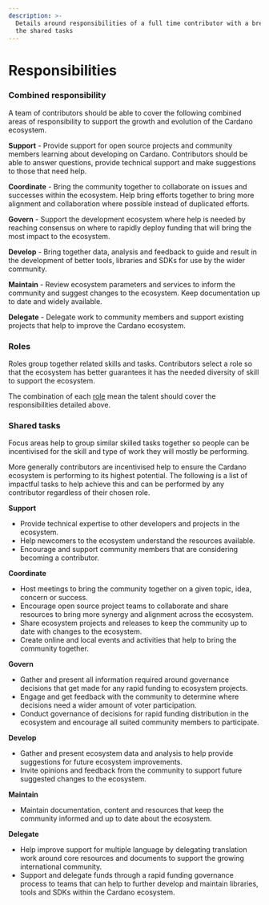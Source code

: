 ```yaml
---
description: >-
  Details around responsibilities of a full time contributor with a breakdown of
  the shared tasks
---
```


# Responsibilities

### Combined responsibility

A team of contributors should be able to cover the following combined areas of responsibility to support the growth and evolution of the Cardano ecosystem.



**Support** - Provide support for open source projects and community members learning about developing on Cardano. Contributors should be able to answer questions, provide technical support and make suggestions to those that need help.

**Coordinate** - Bring the community together to collaborate on issues and successes within the ecosystem. Help bring efforts together to bring more alignment and collaboration where possible instead of duplicated efforts.

**Govern** - Support the development ecosystem where help is needed by reaching consensus on where to rapidly deploy funding that will bring the most impact to the ecosystem.

**Develop** - Bring together data, analysis and feedback to guide and result in the development of better tools, libraries and SDKs for use by the wider community.

**Maintain** - Review ecosystem parameters and services to inform the community and suggest changes to the ecosystem. Keep documentation up to date and widely available.

**Delegate** - Delegate work to community members and support existing projects that help to improve the Cardano ecosystem.



### Roles

Roles group together related skills and tasks. Contributors select a role so that the ecosystem has better guarantees it has the needed diversity of skill to support the ecosystem.

The combination of each [role](roles/) mean the talent should cover the responsibilities detailed above.



### Shared tasks

Focus areas help to group similar skilled tasks together so people can be incentivised for the skill and type of work they will mostly be performing.

More generally contributors are incentivised help to ensure the Cardano ecosystem is performing to its highest potential. The following is a list of impactful tasks to help achieve this and can be performed by any contributor regardless of their chosen role.



**Support**

* Provide technical expertise to other developers and projects in the ecosystem.
* Help newcomers to the ecosystem understand the resources available.
* Encourage and support community members that are considering becoming a contributor.



**Coordinate**

* Host meetings to bring the community together on a given topic, idea, concern or success.
* Encourage open source project teams to collaborate and share resources to bring more synergy and alignment across the ecosystem.
* Share ecosystem projects and releases to keep the community up to date with changes to the ecosystem.
* Create online and local events and activities that help to bring the community together.



**Govern**

* Gather and present all information required around governance decisions that get made for any rapid funding to ecosystem projects.&#x20;
* Engage and get feedback with the community to determine where decisions need a wider amount of voter participation.
* Conduct governance of decisions for rapid funding distribution in the ecosystem and encourage all suited community members to participate.



**Develop**

* Gather and present ecosystem data and analysis to help provide suggestions for future ecosystem improvements.
* Invite opinions and feedback from the community to support future suggested changes to the ecosystem.



**Maintain**

* Maintain documentation, content and resources that keep the community informed and up to date about the ecosystem.



**Delegate**

* Help improve support for multiple language by delegating translation work around core resources and documents to support the growing international community.
* Support and delegate funds through a rapid funding governance process to teams that can help to further develop and maintain libraries, tools and SDKs within the Cardano ecosystem.
